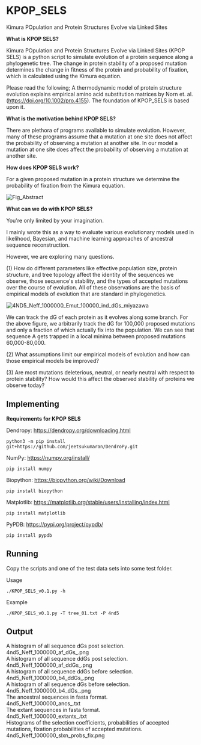 # KPOP_SELS
Kimura POpulation and Protein Structures Evolve via Linked Sites

**What is KPOP SELS?**

Kimura POpulation and Protein Structures Evolve via Linked Sites (KPOP SELS) is a python script to simulate evolution of a protein sequence along a phylogenetic tree. The change in protein stability of a proposed mutation determines the change in fitness of the protein and probability of fixation, which is calculated using the Kimura equation. 

Please read the following; A thermodynamic model of protein structure evolution explains empirical amino acid substitution matrices by Norn et. al. (https://doi.org/10.1002/pro.4155). The foundation of KPOP_SELS is based upon it.

**What is the motivation behind KPOP SELS?**

There are plethora of programs available to simulate evolution. However, many of these programs assume that a mutation at one site does not affect the probability of observing a mutation at another site. In our model a mutation at one site does affect the probability of observing a mutation at another site.

**How does KPOP SELS work?**

For a given proposed mutation in a protein structure we determine the probability of fixation from the Kimura equation.

![Fig_Abstract](https://user-images.githubusercontent.com/111892527/206770574-88d90850-d4bd-4a9d-bd90-aef6264e59fb.svg)

**What can we do with KPOP SELS?**

You're only limited by your imagination. 

I mainly wrote this as a way to evaluate various evolutionary models used in likelihood, Bayesian, and machine learning approaches of ancestral sequence reconstruction. 

However, we are exploring many questions.

(1) How do different parameters like effective population size, protein structure, and tree topology affect the identity of the sequences we observe, those sequence's stability, and the types of accepted mutations over the course of evolution. All of these observations are the basis of empirical models of evolution that are standard in phylogenetics. 


![4ND5_Neff_1000000_Emut_100000_ind_dGs_miyazawa](https://user-images.githubusercontent.com/111892527/206775725-55eb2415-4d0e-4a6b-a8d0-78131786e075.png)

We can track the dG of each protein as it evolves along some branch. For the above figure, we arbitrarily track the dG for 100,000 proposed mutations and only a fraction of which actually fix into the population. We can see that sequence A gets trapped in a local minima between proposed mutations 60,000-80,000.

(2) What assumptions limit our empirical models of evolution and how can those empirical models be improved?

(3) Are most mutations deleterious, neutral, or nearly neutral with respect to protein stability? How would this affect the observed stability of proteins we observe today?

## Implementing

**Requirements for KPOP SELS**

Dendropy: https://dendropy.org/downloading.html
```
python3 -m pip install git+https://github.com/jeetsukumaran/DendroPy.git
```

NumPy: https://numpy.org/install/
```
pip install numpy
```

Biopython: https://biopython.org/wiki/Download
```
pip install biopython
```

Matplotlib: https://matplotlib.org/stable/users/installing/index.html
```
pip install matplotlib
```

PyPDB: https://pypi.org/project/pypdb/
```
pip install pypdb
```

## Running

Copy the scripts and one of the test data sets into some test folder. 

Usage
```
./KPOP_SELS_v0.1.py -h 
```

Example
```
./KPOP_SELS_v0.1.py -T tree_01.txt -P 4nd5
```

## Output
A histogram of all sequence dGs post selection.     
4nd5_Neff_1000000_af_dGs_.png  
A histogram of all sequence ddGs post selection.      
4nd5_Neff_1000000_af_ddGs_.png   
A histogram of all sequence ddGs before selection.  
4nd5_Neff_1000000_b4_ddGs_.png     
A histogram of all sequence dGs before selection.     
4nd5_Neff_1000000_b4_dGs_.png     
The ancestral sequences in fasta format.  
4nd5_Neff_1000000_ancs_.txt    
The extant sequences in fasta format.     
4nd5_Neff_1000000_extants_.txt      
Histograms of the selection coefficients, probabilities of accepted mutations, fixation probabilities of accepted mutations.      
4nd5_Neff_1000000_slxn_probs_fix.png      
